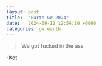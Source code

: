 ```yaml
---
layout: post
title:  "Earth GW 2024"
date:   2024-09-12 12:54:10 +0900
categories: gw earth 
---
```


> We got fucked in the ass

-Kot
